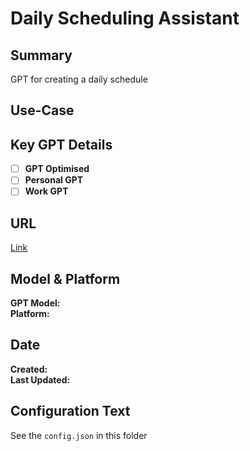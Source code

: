 # Daily Scheduling Assistant

## Summary

GPT for creating a daily schedule

## Use-Case

## Key GPT Details

- [ ] **GPT Optimised**  
- [ ] **Personal GPT**  
- [ ] **Work GPT**

## URL

[Link](https://chatgpt.com/g/g-aId4Jee9a-daily-schedule-manager)

## Model & Platform

**GPT Model:**  
**Platform:**

## Date


**Created:**   
**Last Updated:** 

## Configuration Text

See the `config.json` in this folder